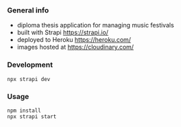 ### General info
* diploma thesis application for managing music festivals
* built with Strapi https://strapi.io/
* deployed to Heroku https://heroku.com/
* images hosted at https://cloudinary.com/

### Development
`npx strapi dev`

### Usage
```
npm install
npx strapi start
```
